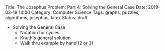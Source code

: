 Title: The Josephus Problem: Part 4: Solving the General Case
Date: 2019-03-19 14:00
Category: Computer Science
Tags: graphs, puzzles, algorithms, josephus, latex
Status: draft


* Solving the General Case
    * Notation for cycles
    * Knuth's general solution
    * Walk thru example by hand (2 or 3)
